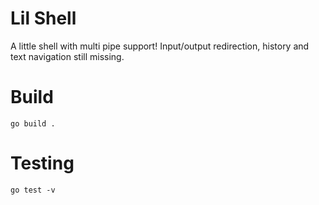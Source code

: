 # Lil Shell

A little shell with multi pipe support! Input/output redirection, history and text navigation still missing.

# Build

`go build .`

# Testing

`go test -v`